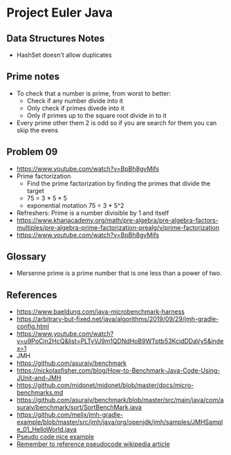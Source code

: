 # Project Euler Java

## Data Structures Notes
- HashSet doesn't allow duplicates

## Prime notes
- To check that a number is prime, from worst to better:
  - Check if any number divide into it
  - Only check if primes divede into it
  - Only if primes up to the square root divide in to it
- Every prime other them 2 is odd so if you are search for them you can skip the evens

## Problem 09
- https://www.youtube.com/watch?v=BpBh8gvMifs
- Prime factorization
  - Find the prime factorization by finding the primes that divide the target
  - 75 = 3 * 5 * 5
  - exponential motation 75 = 3 * 5^2
- Refreshers: Prime is a number divisible by 1 and itself
- https://www.khanacademy.org/math/pre-algebra/pre-algebra-factors-multiples/pre-algebra-prime-factorization-prealg/v/prime-factorization
- https://www.youtube.com/watch?v=BpBh8gvMifs

## Glossary

- Mersenne prime is a prime number that is one less than a power of two.

## References

- https://www.baeldung.com/java-microbenchmark-harness
- https://arbitrary-but-fixed.net/java/algorithms/2019/09/29/jmh-gradle-config.html
- https://www.youtube.com/watch?v=u9PoCin2HcQ&list=PLTyVJ9m1QDNdHoB9WTptb53KcidDDaVy5&index=1
- JMH
 - https://github.com/asuraiv/benchmark
  - https://nickolasfisher.com/blog/How-to-Benchmark-Java-Code-Using-JUnit-and-JMH
  - https://github.com/midonet/midonet/blob/master/docs/micro-benchmarks.md
  - https://github.com/asuraiv/benchmark/blob/master/src/main/java/com/asuraiv/benchmark/sort/SortBenchMark.java
  - https://github.com/melix/jmh-gradle-example/blob/master/src/jmh/java/org/openjdk/jmh/samples/JMHSample_01_HelloWorld.java
- [Pseudo code nice example](https://tex.stackexchange.com/questions/204592/how-to-format-a-pseudocode-algorithm)
- [Remember to reference pseudocode wikipedia article](https://en.wikipedia.org/wiki/Pseudocode)

